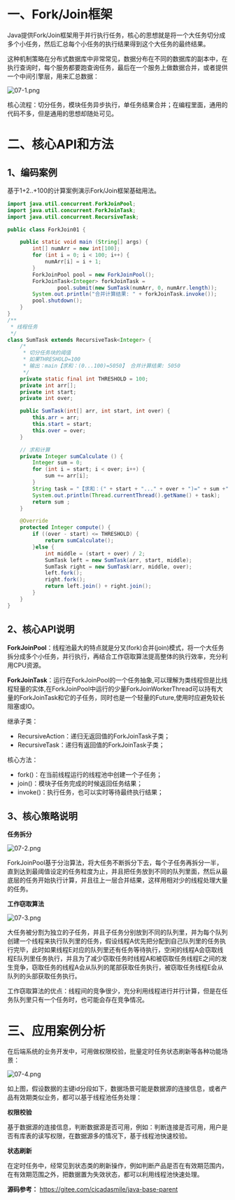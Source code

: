 # 一、Fork/Join框架

Java提供Fork/Join框架用于并行执行任务，核心的思想就是将一个大任务切分成多个小任务，然后汇总每个小任务的执行结果得到这个大任务的最终结果。

这种机制策略在分布式数据库中非常常见，数据分布在不同的数据库的副本中，在执行查询时，每个服务都要跑查询任务，最后在一个服务上做数据合并，或者提供一个中间引擎层，用来汇总数据：

![](https://images.gitee.com/uploads/images/2022/0220/144041_80daab1c_5064118.png "07-1.png")

核心流程：切分任务，模块任务异步执行，单任务结果合并；在编程里面，通用的代码不多，但是通用的思想却随处可见。

# 二、核心API和方法

## 1、编码案例

基于1+2..+100的计算案例演示Fork/Join框架基础用法。

```java
import java.util.concurrent.ForkJoinPool;
import java.util.concurrent.ForkJoinTask;
import java.util.concurrent.RecursiveTask;

public class ForkJoin01 {

    public static void main (String[] args) {
        int[] numArr = new int[100];
        for (int i = 0; i < 100; i++) {
            numArr[i] = i + 1;
        }
        ForkJoinPool pool = new ForkJoinPool();
        ForkJoinTask<Integer> forkJoinTask =
                pool.submit(new SumTask(numArr, 0, numArr.length));
        System.out.println("合并计算结果: " + forkJoinTask.invoke());
        pool.shutdown();
    }
}
/**
 * 线程任务
 */
class SumTask extends RecursiveTask<Integer> {
    /*
     * 切分任务块的阈值
     * 如果THRESHOLD=100
     * 输出：main【求和：(0...100)=5050】 合并计算结果: 5050
     */
    private static final int THRESHOLD = 100;
    private int arr[];
    private int start;
    private int over;

    public SumTask(int[] arr, int start, int over) {
        this.arr = arr;
        this.start = start;
        this.over = over;
    }

    // 求和计算
    private Integer sumCalculate () {
        Integer sum = 0;
        for (int i = start; i < over; i++) {
            sum += arr[i];
        }
        String task = "【求和：(" + start + "..." + over + ")=" + sum +"】";
        System.out.println(Thread.currentThread().getName() + task);
        return sum ;
    }

    @Override
    protected Integer compute() {
        if ((over - start) <= THRESHOLD) {
            return sumCalculate();
        }else {
            int middle = (start + over) / 2;
            SumTask left = new SumTask(arr, start, middle);
            SumTask right = new SumTask(arr, middle, over);
            left.fork();
            right.fork();
            return left.join() + right.join();
        }
    }
}
```

## 2、核心API说明

**ForkJoinPool**：线程池最大的特点就是分叉(fork)合并(join)模式，将一个大任务拆分成多个小任务，并行执行，再结合工作窃取算法提高整体的执行效率，充分利用CPU资源。

**ForkJoinTask**：运行在ForkJoinPool的一个任务抽象,可以理解为类线程但是比线程轻量的实体,在ForkJoinPool中运行的少量ForkJoinWorkerThread可以持有大量的ForkJoinTask和它的子任务，同时也是一个轻量的Future,使用时应避免较长阻塞或IO。

继承子类：

- RecursiveAction：递归无返回值的ForkJoinTask子类；
- RecursiveTask：递归有返回值的ForkJoinTask子类；

核心方法：

- fork()：在当前线程运行的线程池中创建一个子任务；
- join()：模块子任务完成的时候返回任务结果；
- invoke()：执行任务，也可以实时等待最终执行结果；

## 3、核心策略说明

**任务拆分**

![](https://images.gitee.com/uploads/images/2022/0220/144056_23867ffe_5064118.png "07-2.png")

ForkJoinPool基于分治算法，将大任务不断拆分下去，每个子任务再拆分一半，直到达到最阈值设定的任务粒度为止，并且把任务放到不同的队列里面，然后从最底层的任务开始执行计算，并且往上一层合并结果，这样用相对少的线程处理大量的任务。

**工作窃取算法**

![](https://images.gitee.com/uploads/images/2022/0220/144107_ac40d015_5064118.png "07-3.png")

大任务被分割为独立的子任务，并且子任务分别放到不同的队列里，并为每个队列创建一个线程来执行队列里的任务，假设线程A优先把分配到自己队列里的任务执行完毕，此时如果线程E对应的队列里还有任务等待执行，空闲的线程A会窃取线程E队列里任务执行，并且为了减少窃取任务时线程A和被窃取任务线程E之间的发生竞争，窃取任务的线程A会从队列的尾部获取任务执行，被窃取任务线程E会从队列的头部获取任务执行。

工作窃取算法的优点：线程间的竞争很少，充分利用线程进行并行计算，但是在任务队列里只有一个任务时，也可能会存在竞争情况。

# 三、应用案例分析

在后端系统的业务开发中，可用做权限校验，批量定时任务状态刷新等各种功能场景：

![](https://images.gitee.com/uploads/images/2022/0220/144121_a5b651bb_5064118.png "07-4.png")

如上图，假设数据的主键id分段如下，数据场景可能是数据源的连接信息，或者产品有效期类似业务，都可以基于线程池任务处理：

**权限校验**

基于数据源的连接信息，判断数据源是否可用，例如：判断连接是否可用，用户是否有库表的读写权限，在数据源多的情况下，基于线程池快速校验。

**状态刷新**

在定时任务中，经常见到状态类的刷新操作，例如判断产品是否在有效期范围内，在有效期范围之外，把数据置为失效状态，都可以利用线程池快速处理。

**源码参考：** https://gitee.com/cicadasmile/java-base-parent
